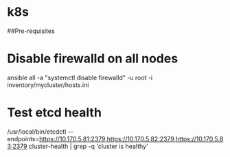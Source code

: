 # k8s

##Pre-requisites
# Disable firewalld on all nodes
ansible all -a "systemctl disable firewalld" -u root -i inventory/mycluster/hosts.ini 

# Test etcd health
/usr/local/bin/etcdctl --endpoints=https://10.170.5.81:2379,https://10.170.5.82:2379,https://10.170.5.83:2379 cluster-health | grep -q 'cluster is healthy'
